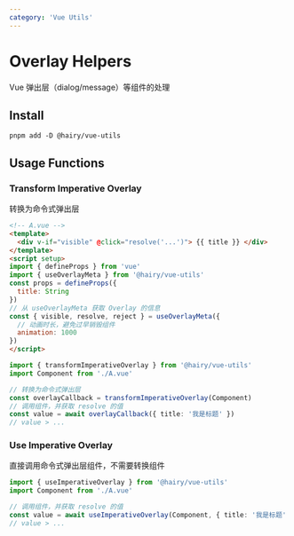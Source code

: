 ```yaml
---
category: 'Vue Utils'
---
```


# Overlay Helpers

Vue 弹出层（dialog/message）等组件的处理

## Install

```
pnpm add -D @hairy/vue-utils
```

## Usage Functions

### Transform Imperative Overlay

转换为命令式弹出层

```html
<!-- A.vue -->
<template>
  <div v-if="visible" @click="resolve('...')"> {{ title }} </div>
</template>
<script setup>
import { defineProps } from 'vue'
import { useOverlayMeta } from '@hairy/vue-utils'
const props = defineProps({
  title: String
})
// 从 useOverlayMeta 获取 Overlay 的信息
const { visible, resolve, reject } = useOverlayMeta({
  // 动画时长，避免过早销毁组件
  animation: 1000
})
</script>
```
```ts
import { transformImperativeOverlay } from '@hairy/vue-utils'
import Component from './A.vue'

// 转换为命令式弹出层
const overlayCallback = transformImperativeOverlay(Component)
// 调用组件，并获取 resolve 的值
const value = await overlayCallback({ title: '我是标题' })
// value > ...
```

### Use Imperative Overlay

直接调用命令式弹出层组件，不需要转换组件

```ts
import { useImperativeOverlay } from '@hairy/vue-utils'
import Component from './A.vue'

// 调用组件，并获取 resolve 的值
const value = await useImperativeOverlay(Component, { title: '我是标题' })
// value > ...
```

